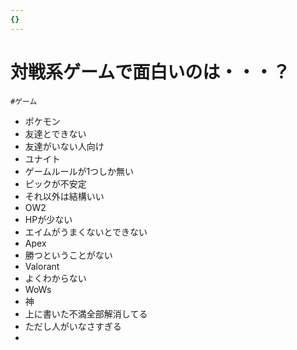 ```yaml
---
{}
---
```

# 対戦系ゲームで面白いのは・・・？

`#ゲーム`

- ポケモン  
- 友達とできない  
- 友達がいない人向け  
- ユナイト  
- ゲームルールが1つしか無い  
- ピックが不安定  
- それ以外は結構いい  
- OW2  
- HPが少ない  
- エイムがうまくないとできない  
- Apex  
- 勝つということがない  
- Valorant  
- よくわからない  
- WoWs  
- 神  
- 上に書いた不満全部解消してる  
- ただし人がいなさすぎる  
-
